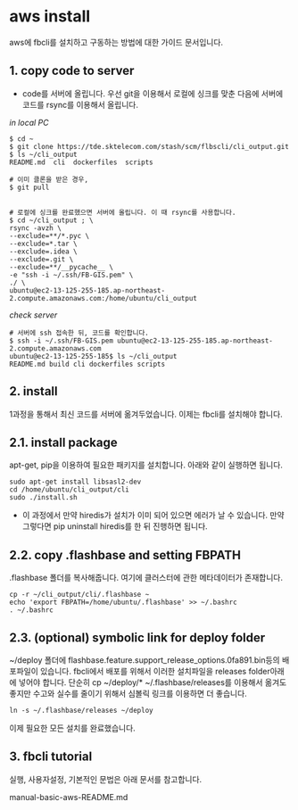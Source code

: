 # aws install

aws에 fbcli를 설치하고 구동하는 방법에 대한 가이드 문서입니다.

## 1. copy code to server

- code를 서버에 올립니다. 우선 git을 이용해서 로컬에 싱크를 맞춘 다음에 서버에 코드를 rsync를
  이용해서 올립니다.

_in local PC_

```
$ cd ~
$ git clone https://tde.sktelecom.com/stash/scm/flbscli/cli_output.git
$ ls ~/cli_output
README.md  cli  dockerfiles  scripts

# 이미 클론을 받은 경우,
$ git pull


# 로컬에 싱크를 완료했으면 서버에 올립니다. 이 때 rsync를 사용합니다.
$ cd ~/cli_output ; \
rsync -avzh \
--exclude=**/*.pyc \
--exclude=*.tar \
--exclude=.idea \
--exclude=.git \
--exclude=**/__pycache__ \
-e "ssh -i ~/.ssh/FB-GIS.pem" \
./ \
ubuntu@ec2-13-125-255-185.ap-northeast-2.compute.amazonaws.com:/home/ubuntu/cli_output
```

_check server_

```
# 서버에 ssh 접속한 뒤, 코드를 확인합니다.
$ ssh -i ~/.ssh/FB-GIS.pem ubuntu@ec2-13-125-255-185.ap-northeast-2.compute.amazonaws.com
ubuntu@ec2-13-125-255-185$ ls ~/cli_output
README.md build cli dockerfiles scripts
```

## 2. install

1과정을 통해서 최신 코드를 서버에 옮겨두었습니다. 이제는 fbcli를 설치해야 합니다.

## 2.1. install package

apt-get, pip을 이용하여 필요한 패키지를 설치합니다. 아래와 같이 실행하면 됩니다.

```
sudo apt-get install libsasl2-dev
cd /home/ubuntu/cli_output/cli
sudo ./install.sh
```

- 이 과정에서 만약 hiredis가 설치가 이미 되어 있으면 에러가 날 수 있습니다.
  만약 그렇다면 pip uninstall hiredis를 한 뒤 진행하면 됩니다.

## 2.2. copy .flashbase and setting FBPATH

.flashbase 폴더를 복사해줍니다. 여기에 클러스터에 관한 메타데이터가 존재합니다.

```
cp -r ~/cli_output/cli/.flashbase ~
echo 'export FBPATH=/home/ubuntu/.flashbase' >> ~/.bashrc
. ~/.bashrc
```

## 2.3. (optional) symbolic link for deploy folder

~/deploy 폴더에 flashbase.feature.support_release_options.0fa891.bin등의 배포파일이 있습니다.
fbcli에서 배포를 위해서 이러한 설치파일을 releases folder아래에 넣어야 합니다.
단순히 cp ~/deploy/\* ~/.flashbase/releases를 이용해서 옮겨도 좋지만 수고와 실수를 줄이기 위해서 심볼릭 링크를 이용하면 더 좋습니다.

```
ln -s ~/.flashbase/releases ~/deploy
```

이제 필요한 모든 설치를 완료했습니다.

## 3. fbcli tutorial

실행, 사용자설정, 기본적인 문법은 아래 문서를 참고합니다.

manual-basic-aws-README.md
